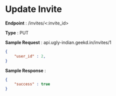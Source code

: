 # Update Invite
**Endpoint** : /invites/<:invite_id>

**Type**	 : PUT

**Sample Request** : api.ugly-indian.geekd.in/invites/1
```json
{
	"user_id" : 2,
}
```

**Sample Response** :
```json
{
	"success" : true
}
```